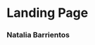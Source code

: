 # Landing Page
### Natalia Barrientos

<!-- Descripción en readme.MD DE TODO EL CÓDIGO QUE TENGO EN ESTA WEBSITE -->